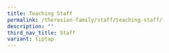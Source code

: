 ```yaml
---
title: Teaching Staff
permalink: /theresian-family/staff/teaching-staff/
description: ""
third_nav_title: Staff
variant: tiptap
---
```

<p>&nbsp;</p>